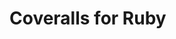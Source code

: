# Coveralls for Ruby

<!---
TODO: Write a gem description

## Installation

Add this line to your application's Gemfile:

    gem 'coveralls-ruby'

And then execute:

    $ bundle

Or install it yourself as:

    $ gem install coveralls-ruby

## Usage

TODO: Write usage instructions here

## Contributing

1. Fork it
2. Create your feature branch (`git checkout -b my-new-feature`)
3. Commit your changes (`git commit -am 'Add some feature'`)
4. Push to the branch (`git push origin my-new-feature`)
5. Create new Pull Request
-->